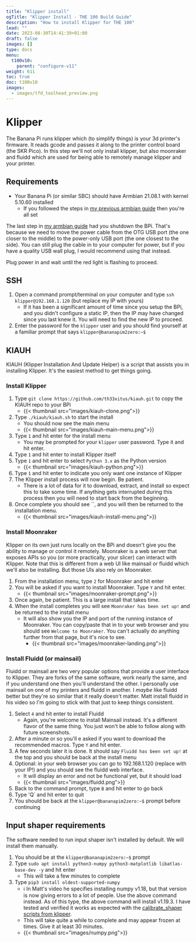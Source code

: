 ```yaml
---
title: "Klipper install"
ogTitle: "Klipper Install - THE 100 Build Guide"
description: "How to install Klipper for THE 100"
lead: ""
date: 2023-08-30T14:41:39+01:00
draft: false
images: []
type: docs
menu:
  t100v10:
    parent: "configure-v11"
weight: 611
toc: true
doc: t100v10
images: 
  - images/tfd_toolhead_preview.png
---
```


# Klipper
The Banana Pi runs klipper which (to simplify things) is your 3d printer's firmware. It reads gcode and passes it along to the printer control board (the SKR Pico). In this step we'll not only install klipper, but also moonraker and fluidd which are used for being able to remotely manage klipper and your printer.

## Requirements 
  * Your Banana Pi (or similar SBC) should have Armbian 21.08.1 with kernel 5.10.60 installed
      * If you followed the steps in <a href="/t100/1.1/configure/armbian-install/">my previous armbian guide</a> then you're all set

The last step in <a href="/t100/1.1/configure/armbian-install/">my armbian guide</a> had you shutdown the BPi. That's because we need to move the power cable from the OTG USB port (the one closer to the middle) to the power-only USB port (the one closest to the side). You can still plug the cable in to your computer for power, but if you have a quality USB wall plug, I would recommend using that instead. 

Plug power in and wait until the red light is flashing to proceed.

## SSH
  1. Open a command prompt/terminal on your computer and type `ssh klipper@192.168.1.120` (but replace my IP with yours)
      - If it has been a significant amount of time since you setup the BPi, and you didn't configure a static IP, then the IP may have changed since you last knew it. You will need to find the new IP to proceed. 
  1. Enter the password for the `klipper` user and you should find yourself at a familiar prompt that says `klipper@bananapim2zero:~$`

## KIAUH
KIAUH (Klipper Installation And Update Helper) is a script that assists you in installing Klipper. It's the easiest method to get things going. 

### Install Klipper
  1. Type `git clone https://github.com/th33xitus/kiauh.git` to copy the KIAUH repo to your BPi
      - {{< thumbnail src="images/kiauh-clone.png">}}
  1. Type `./kiauh/kiauh.sh` to start the install
      - You should now see the main menu
      - {{< thumbnail src="images/kiauh-main-menu.png">}}
  1. Type `1` and hit enter for the install menu
      - You may be prompted for your `klipper` user password. Type it and hit enter.
  1. Type `1` and hit enter to install Klipper itself
  1. Type `1` and hit enter to select `Python 3.x` as the Python version
      - {{< thumbnail src="images/kiauh-python.png">}}
  1. Type `1` and hit enter to indicate you only want one instance of Klipper
  1. The Klipper install process will now begin. Be patient. 
      - There is a lot of data for it to download, extract, and install so expect this to take some time. If anything gets interrupted during this process then you will need to start back from the beginning. 
  1. Once complete you should see ``, and you will then be returned to the installation menu.
      - {{< thumbnail src="images/kiauh-install-menu.png">}}


### Install Moonraker
Klipper on its own just runs locally on the BPi and doesn't give you the ability to manage or control it remotely. Moonraker is a web server that exposes APIs so you (or more practically, your slicer) can interact with Klipper. Note that this is different from a web UI like mainsail or fluidd which we'll also be installing. But those UIs also rely on Moonraker. 

  1. From the installation menu, type `2` for Moonraker and hit enter
  1. You will be asked if you want to install Moonraker. Type `Y` and hit enter. 
      - {{< thumbnail src="images/moonraker-prompt.png">}}
  1. Once again, be patient. This is a large install that takes time.
  1. When the install completes you will see `Moonraker has been set up!` and be returned to the install menu
      - It will also show you the IP and port of the running instance of Moonraker. You can copy/paste that in to your web browser and you should see `Welcome to Moonraker`. You can't actually do anything further from that page, but it's nice to see. 
          - {{< thumbnail src="images/moonraker-landing.png">}}

### Install Fluidd (or mainsail)
Fluidd or mainsail are two very popular options that provide a user interface to Klipper. They are forks of the same software, work nearly the same, and if you understand one then you'll understand the other. I personally use mainsail on one of my printers and fluidd in another. I <i>maybe</i> like fluidd better but they're so similar that it really doesn't matter. Matt install fluidd in his video so I'm going to stick with that just to keep things consistent. 

  1. Select `4` and hit enter to install Fluidd
      - Again, you're welcome to install Mainsail instead. It's a different flavor of the same thing. You just won't be able to follow along with future screenshots. 
  1. After a minute or so you'll e asked if you want to download the recommended macros. Type `Y` and hit enter.
  1. A few seconds later it is done. It should say `Fluidd has been set up!` at the top and you should be back at the install menu
  1. Optional: in your web browser you can go to 192.168.1.120 (replace with your IP!) and you should see the fluidd web interface.
      - It will display an error and not be functional yet, but it should load
      - {{< thumbnail src="images/fluidd.png">}}
  1. Back to the command prompt, type `B` and hit enter to go back
  1. Type 'Q` and hit enter to quit
  1. You should be back at the `klipper@bananapim2zero:~$` prompt before continuing


## Input shaper requirements
The software needed to run input shaper isn't installed by default. We will install them manually.

  1. You should be at the `klipper@bananapim2zero:~$` prompt
  1. Type `sudo apt install python3-numpy python3-matplotlib libatlas-base-dev -y` and hit enter
      - This will take a few minutes to complete
  1. Type `pip3 install oldest-supported-numpy`
      - ℹ️ In Matt's video he specifies installing numpy v1.18, but that version is now giving errors to a lot of people. Use the above command instead. As of this type, the above command will install v1.19.3. I have tested and verified it works as expected with the <a href="https://www.klipper3d.org/Measuring_Resonances.html#measuring-the-resonances_1" target="_blank">calibrate_shaper scripts from klipper</a>.
      - This will take quite a while to complete and may appear frozen at times. Give it at least 30 minutes.
      - {{< thumbnail src="images/numpy.png">}}